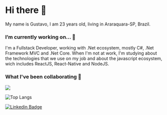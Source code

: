 # Hi there 👋

My name is Gustavo, I am 23 years old, living in Araraquara-SP, Brazil.

### I’m currently working on... 🔭
I'm a Fullstack Developer, working with .Net ecosystem, mostly C#, .Net Framework MVC and .Net Core.
When I'm not at work, I'm studying about the technologies that we use on my job and about the javascript ecosystem, wich includes ReactJS, React-Native and NodeJS. 

###   What I've been collaborating 🚀

<p><img src="https://github-readme-stats.vercel.app/api?username=gustavohrgomes&amp;show_icons=true&theme=dracula">
</p> 

![Top Langs](https://github-readme-stats.vercel.app/api/top-langs/?username=gustavohrgomes&layout=compact&theme=dracula)



[![Linkedin Badge](https://img.shields.io/badge/Gustavo_Gomes-blue?style=flat-square&logo=Linkedin&logoColor=white&link=https://www.linkedin.com/in/gustavohrgomes/)](https://www.linkedin.com/in/gustavohrgomes/)




<!--
**gustavohrgomes/gustavohrgomes** is a ✨ _special_ ✨ repository because its `README.md` (this file) appears on your GitHub profile.

Here are some ideas to get you started:

- 🔭 I’m currently working on ...
- 🌱 I’m currently learning ...
- 👯 I’m looking to collaborate on ...
- 🤔 I’m looking for help with ...
- 💬 Ask me about ...
- 📫 How to reach me: ...
- 😄 Pronouns: ...
- ⚡ Fun fact: ...
-->
